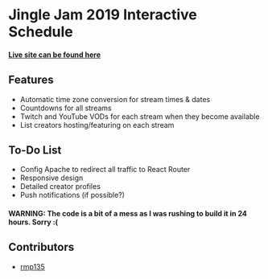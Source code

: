 # Jingle Jam 2019 Interactive Schedule
#### [Live site can be found here](https://yogscast.app)

## Features
* Automatic time zone conversion for stream times & dates
* Countdowns for all streams
* Twitch and YouTube VODs for each stream when they become available
* List creators hosting/featuring on each stream

## To-Do List
* Config Apache to redirect all traffic to React Router
* Responsive design
* Detailed creator profiles
* Push notifications (if possible?)

#### WARNING: The code is a bit of a mess as I was rushing to build it in 24 hours. Sorry :(

## Contributors
* [rmp135](https://github.com/rmp135)